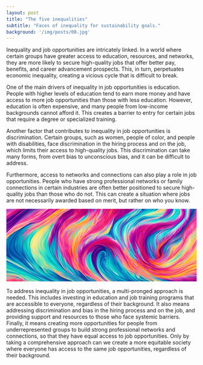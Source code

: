```yaml
---
layout: post
title: "The five inequalities"
subtitle: "Faces of inequality for sustainability goals."
background: '/img/posts/08.jpg'
---
```


Inequality and job opportunities are intricately linked. In a world where certain groups have greater access to education, resources, and networks, they are more likely to secure high-quality jobs that offer better pay, benefits, and career advancement prospects. This, in turn, perpetuates economic inequality, creating a vicious cycle that is difficult to break.

One of the main drivers of inequality in job opportunities is education. People with higher levels of education tend to earn more money and have access to more job opportunities than those with less education. However, education is often expensive, and many people from low-income backgrounds cannot afford it. This creates a barrier to entry for certain jobs that require a degree or specialized training.

Another factor that contributes to inequality in job opportunities is discrimination. Certain groups, such as women, people of color, and people with disabilities, face discrimination in the hiring process and on the job, which limits their access to high-quality jobs. This discrimination can take many forms, from overt bias to unconscious bias, and it can be difficult to address.

Furthermore, access to networks and connections can also play a role in job opportunities. People who have strong professional networks or family connections in certain industries are often better positioned to secure high-quality jobs than those who do not. This can create a situation where jobs are not necessarily awarded based on merit, but rather on who you know.

![image info](/img/posts/image_test.jpg)

To address inequality in job opportunities, a multi-pronged approach is needed. This includes investing in education and job training programs that are accessible to everyone, regardless of their background. It also means addressing discrimination and bias in the hiring process and on the job, and providing support and resources to those who face systemic barriers. Finally, it means creating more opportunities for people from underrepresented groups to build strong professional networks and connections, so that they have equal access to job opportunities. Only by taking a comprehensive approach can we create a more equitable society where everyone has access to the same job opportunities, regardless of their background.